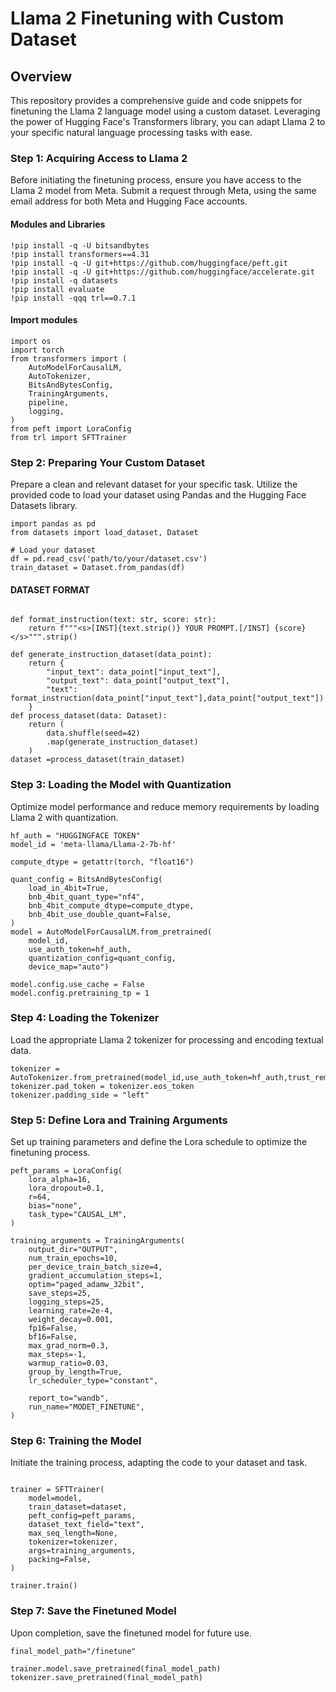 # Llama 2 Finetuning with Custom Dataset

## Overview
This repository provides a comprehensive guide and code snippets for finetuning the Llama 2 language model using a custom dataset. Leveraging the power of Hugging Face's Transformers library, you can adapt Llama 2 to your specific natural language processing tasks with ease.


### Step 1: Acquiring Access to Llama 2
Before initiating the finetuning process, ensure you have access to the Llama 2 model from Meta. Submit a request through Meta, using the same email address for both Meta and Hugging Face accounts.

#### Modules and Libraries

```
!pip install -q -U bitsandbytes
!pip install transformers==4.31
!pip install -q -U git+https://github.com/huggingface/peft.git
!pip install -q -U git+https://github.com/huggingface/accelerate.git
!pip install -q datasets
!pip install evaluate
!pip install -qqq trl==0.7.1

```

#### Import modules

```
import os
import torch
from transformers import (
    AutoModelForCausalLM,
    AutoTokenizer,
    BitsAndBytesConfig,
    TrainingArguments,
    pipeline,
    logging,
)
from peft import LoraConfig
from trl import SFTTrainer

```

### Step 2: Preparing Your Custom Dataset
Prepare a clean and relevant dataset for your specific task. Utilize the provided code to load your dataset using Pandas and the Hugging Face Datasets library.

```
import pandas as pd
from datasets import load_dataset, Dataset

# Load your dataset
df = pd.read_csv('path/to/your/dataset.csv')
train_dataset = Dataset.from_pandas(df)

```

#### DATASET FORMAT
```

def format_instruction(text: str, score: str):
	return f"""<s>[INST]{text.strip()} YOUR PROMPT.[/INST] {score}</s>""".strip()

def generate_instruction_dataset(data_point):
    return {
        "input_text": data_point["input_text"],
        "output_text": data_point["output_text"],
        "text": format_instruction(data_point["input_text"],data_point["output_text"])
    }
def process_dataset(data: Dataset):
    return (
        data.shuffle(seed=42)
        .map(generate_instruction_dataset)
    )
dataset =process_dataset(train_dataset)

```

### Step 3: Loading the Model with Quantization
Optimize model performance and reduce memory requirements by loading Llama 2 with quantization.
```
hf_auth = "HUGGINGFACE TOKEN"
model_id = 'meta-llama/Llama-2-7b-hf'

compute_dtype = getattr(torch, "float16")

quant_config = BitsAndBytesConfig(
    load_in_4bit=True,
    bnb_4bit_quant_type="nf4",
    bnb_4bit_compute_dtype=compute_dtype,
    bnb_4bit_use_double_quant=False,
)
model = AutoModelForCausalLM.from_pretrained(
    model_id,
    use_auth_token=hf_auth,
    quantization_config=quant_config,
    device_map="auto")

model.config.use_cache = False
model.config.pretraining_tp = 1

```
### Step 4: Loading the Tokenizer
Load the appropriate Llama 2 tokenizer for processing and encoding textual data.
```
tokenizer = AutoTokenizer.from_pretrained(model_id,use_auth_token=hf_auth,trust_remote_code=True)
tokenizer.pad_token = tokenizer.eos_token
tokenizer.padding_side = "left"

```
### Step 5: Define Lora and Training Arguments
Set up training parameters and define the Lora schedule to optimize the finetuning process.

```
peft_params = LoraConfig(
    lora_alpha=16,
    lora_dropout=0.1,
    r=64,
    bias="none",
    task_type="CAUSAL_LM",
)

training_arguments = TrainingArguments(
    output_dir="OUTPUT",
    num_train_epochs=10,
    per_device_train_batch_size=4,
    gradient_accumulation_steps=1,
    optim="paged_adamw_32bit",
    save_steps=25,
    logging_steps=25,
    learning_rate=2e-4,
    weight_decay=0.001,
    fp16=False,
    bf16=False,
    max_grad_norm=0.3,
    max_steps=-1,
    warmup_ratio=0.03,
    group_by_length=True,
    lr_scheduler_type="constant",
    
    report_to="wandb",
    run_name="MODET_FINETUNE",
)

```
### Step 6: Training the Model
Initiate the training process, adapting the code to your dataset and task.
```

trainer = SFTTrainer(
    model=model,
    train_dataset=dataset,
    peft_config=peft_params,
    dataset_text_field="text",
    max_seq_length=None,
    tokenizer=tokenizer,
    args=training_arguments,
    packing=False,
)

trainer.train()

```

### Step 7: Save the Finetuned Model
Upon completion, save the finetuned model for future use.
```
final_model_path="/finetune"

trainer.model.save_pretrained(final_model_path)
tokenizer.save_pretrained(final_model_path)
```








